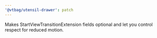 ```yaml
---
'@vtbag/utensil-drawer': patch
---
```


Makes StartViewTransitionExtension fields optional and let you control respect for reduced motion.
